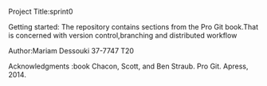 Project Title:sprint0

Getting started: The repository contains sections from the Pro Git book.That is concerned with version control,branching and distributed workflow


Author:Mariam Dessouki 37-7747 T20

Acknowledgments :book Chacon, Scott, and Ben Straub. Pro Git. Apress,
2014.